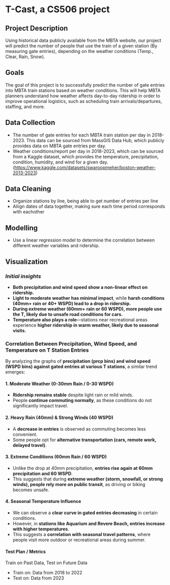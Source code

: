 # T-Cast, a CS506 project

## Project Description
Using historical data publicly available from the MBTA website, our project will predict the number of people that use the train of a given station (By measuring gate entries), depending on the weather conditions (Temp., Clear, Rain, Snow). 

## Goals
The goal of this project is to successfully predict the number of gate entries into MBTA train stations based on weather conditions. This will help MBTA planners understand how weather affects day-to-day ridership in order to improve operational logistics, such as scheduling train arrivals/departures, staffing, and more.

## Data Collection
- The number of gate entries for each MBTA train station per day in 2018-2023. This data can be sourced from MassGIS Data Hub, which publicly provides data on MBTA gate entries per day. 
- Weather conditions/report per day in 2018-2023, which can be sourced from a Kaggle dataset, which provides the temperature, precipitation, condition, humidity, and wind for a given day. (https://www.kaggle.com/datasets/swaroopmeher/boston-weather-2013-2023)

## Data Cleaning
- Organize stations by line, being able to get number of entries per line
- Aliign dates of data together, making sure each time period corresponds with eachother

## Modelling
- Use a linear regression model to determine the correlation between different weather variables and ridership.


## Visualization

### _Initial insights_

- **Both precipitation and wind speed show a non-linear effect on ridership.**  
- **Light to moderate weather has minimal impact**, while **harsh conditions (40mm+ rain or 40+ WSPD) lead to a drop in ridership.**  
- **During extreme weather (60mm+ rain or 60 WSPD), more people use the T, likely due to unsafe road conditions for cars.**  
- **Temperature also plays a role**—stations near recreational areas experience **higher ridership in warm weather, likely due to seasonal visits.**  


### **Correlation Between Precipitation, Wind Speed, and Temperature on T Station Entries**  

By analyzing the graphs of **precipitation (prcp bins) and wind speed (WSPD bins) against gated entries at various T stations**, a similar trend emerges:  

#### **1. Moderate Weather (0-30mm Rain / 0-30 WSPD)**  
- **Ridership remains stable** despite light rain or mild winds.  
- People **continue commuting normally**, as these conditions do not significantly impact travel.  

#### **2. Heavy Rain (40mm) & Strong Winds (40 WSPD)**  
- A **decrease in entries** is observed as commuting becomes less convenient.  
- Some people opt for **alternative transportation (cars, remote work, delayed travel)**.  

#### **3. Extreme Conditions (60mm Rain / 60 WSPD)**  
- Unlike the drop at 40mm precipitation, **entries rise again at 60mm precipitation and 60 WSPD**.  
- This suggests that during **extreme weather (storm, snowfall, or strong winds), people rely more on public transit**, as driving or biking becomes unsafe.  

#### **4. Seasonal Temperature Influence**  
- We can observe a **clear curve in gated entries decreasing** in certain conditions.  
- However, in **stations like Aquarium and Revere Beach, entries increase with higher temperatures**.  
- This suggests a **correlation with seasonal travel patterns**, where people visit more outdoor or recreational areas during summer.  



#### Test Plan / Metrics

Train on Past Data, Test on Future Data 
- Train on: Data from 2018 to 2022 
- Test on: Data from 2023

